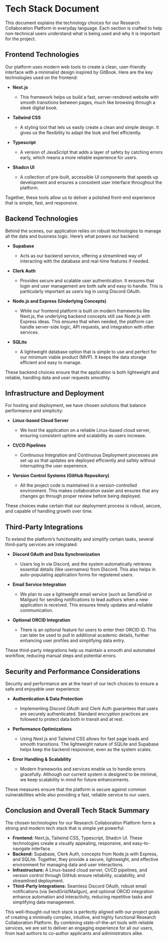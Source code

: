 # Tech Stack Document

This document explains the technology choices for our Research Collaboration Platform in everyday language. Each section is crafted to help non-technical users understand what is being used and why it is important for the project.

## Frontend Technologies

Our platform uses modern web tools to create a clean, user-friendly interface with a minimalist design inspired by GitBook. Here are the key technologies used on the frontend:

*   **Next.js**

    *   This framework helps us build a fast, server-rendered website with smooth transitions between pages, much like browsing through a sleek digital book.

*   **Tailwind CSS**

    *   A styling tool that lets us easily create a clean and simple design. It gives us the flexibility to adapt the look and feel efficiently.

*   **Typescript**

    *   A version of JavaScript that adds a layer of safety by catching errors early, which means a more reliable experience for users.

*   **Shadcn UI**

    *   A collection of pre-built, accessible UI components that speeds up development and ensures a consistent user interface throughout the platform.

Together, these tools allow us to deliver a polished front-end experience that is simple, fast, and responsive.

## Backend Technologies

Behind the scenes, our application relies on robust technologies to manage all the data and business logic. Here’s what powers our backend:

*   **Supabase**

    *   Acts as our backend service, offering a streamlined way of interacting with the database and real-time features if needed.

*   **Clerk Auth**

    *   Provides secure and scalable user authentication. It ensures that login and user management are both safe and easy to handle. This is particularly important as users log in using Discord OAuth.

*   **Node.js and Express (Underlying Concepts)**

    *   While our frontend platform is built on modern frameworks like Next.js, the underlying backend concepts still use Node.js with Express ideas. This ensures that when needed, the platform can handle server-side logic, API requests, and integration with other services.

*   **SQLite**

    *   A lightweight database option that is simple to use and perfect for our minimum viable product (MVP). It keeps the data storage efficient and easy to manage.

These backend choices ensure that the application is both lightweight and reliable, handling data and user requests smoothly.

## Infrastructure and Deployment

For hosting and deployment, we have chosen solutions that balance performance and simplicity:

*   **Linux-based Cloud Server**

    *   We host the application on a reliable Linux-based cloud server, ensuring consistent uptime and scalability as users increase.

*   **CI/CD Pipelines**

    *   Continuous Integration and Continuous Deployment processes are set up so that updates are deployed efficiently and safely without interrupting the user experience.

*   **Version Control Systems (GitHub Repository)**

    *   All the project code is maintained in a version-controlled environment. This makes collaboration easier and ensures that any changes go through proper review before being deployed.

These choices make certain that our deployment process is robust, secure, and capable of handling growth over time.

## Third-Party Integrations

To extend the platform’s functionality and simplify certain tasks, several third-party services are integrated:

*   **Discord OAuth and Data Synchronization**

    *   Users log in via Discord, and the system automatically retrieves essential details (like usernames) from Discord. This also helps in auto-populating application forms for registered users.

*   **Email Service Integration**

    *   We plan to use a lightweight email service (such as SendGrid or Mailgun) for sending notifications to lead authors when a new application is received. This ensures timely updates and reliable communication.

*   **Optional ORCID Integration**

    *   There is an optional feature for users to enter their ORCID ID. This can later be used to pull in additional academic details, further enhancing user profiles and simplifying data entry.

These third-party integrations help us maintain a smooth and automated workflow, reducing manual steps and potential errors.

## Security and Performance Considerations

Security and performance are at the heart of our tech choices to ensure a safe and enjoyable user experience:

*   **Authentication & Data Protection**

    *   Implementing Discord OAuth and Clerk Auth guarantees that users are securely authenticated. Standard encryption practices are followed to protect data both in transit and at rest.

*   **Performance Optimizations**

    *   Using Next.js and Tailwind CSS allows for fast page loads and smooth transitions. The lightweight nature of SQLite and Supabase helps keep the backend responsive, even as the system scales.

*   **Error Handling & Scalability**

    *   Modern frameworks and services enable us to handle errors gracefully. Although our current system is designed to be minimal, we keep scalability in mind for future enhancements.

These measures ensure that the platform is secure against common vulnerabilities while also providing a fast, reliable service to our users.

## Conclusion and Overall Tech Stack Summary

The chosen technologies for our Research Collaboration Platform form a strong and modern tech stack that is simple yet powerful:

*   **Frontend:** Next.js, Tailwind CSS, Typescript, Shadcn UI. These technologies create a visually appealing, responsive, and easy-to-navigate interface.
*   **Backend:** Supabase, Clerk Auth, concepts from Node.js with Express, and SQLite. Together, they provide a secure, lightweight, and effective environment for managing data and user interactions.
*   **Infrastructure:** A Linux-based cloud server, CI/CD pipelines, and version control through GitHub ensure reliability, scalability, and streamlined deployment.
*   **Third-Party Integrations:** Seamless Discord OAuth, robust email notifications (via SendGrid/Mailgun), and optional ORCID integration enhance automation and interactivity, reducing repetitive tasks and simplifying data management.

This well-thought-out tech stack is perfectly aligned with our project goals of creating a minimally complex, intuitive, and highly functional Research Collaboration Platform. By combining state-of-the-art tools with reliable services, we are set to deliver an engaging experience for all our users, from lead authors to co-author applicants and administrators alike.

